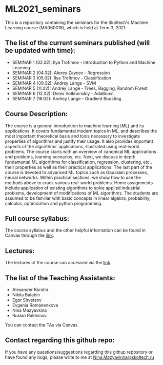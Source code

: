 # ML2021_seminars
This is a repository containing the seminars for the Skoltech's Machine Learning course (MA060018), which is held at Term 3, 2021.

## The list of the current seminars published (will be updated with time):
* SEMINAR 1 (02.02): Ilya Trofimov - Introduction to Python and Machine Learning
* SEMINAR 2 (04.02): Alexey Zaycev - Regression
* SEMINAR 3 (05.02): Ilya Trofimov - Classification
* SEMINAR 4 (09.02): Andrey Lange - SVM
* SEMINAR 5 (11.02): Andrey Lange - Trees, Bagging, Random Forest
* SEMINAR 6 (12.02): Denis Volkhonskiy - AdaBoost
* SEMINAR 7 (16.02): Andrey Lange - Gradient Boosting


## Course Description:
The course is a general introduction to machine learning (ML) and its applications. It covers fundamental modern topics in ML, and describes the most important theoretical basis and tools necessary to investigate properties of algorithms and justify their usage. It also provides important aspects of the algorithms’ applications, illustrated using real-world problems. The course starts with an overview of canonical ML applications and problems, learning scenarios, etc. Next, we discuss in depth fundamental ML algorithms for classification, regression, clustering, etc., their properties as well as their practical applications. The last part of the course is devoted to advanced ML topics such as Gaussian processes, neural networks. Within practical sections, we show how to use the methods above to crack various real-world problems. Home assignments include application of existing algorithms to solve applied industrial problems, development of modifications of ML algorithms. The students are assumed to be familiar with basic concepts in linear algebra, probability, calculus, optimization and python programming.

## Full course syllabus:
The course syllabus and the other helpful information can be found in Canvas through the [link](https://skoltech.instructure.com/courses/3121/assignments/syllabus).

## Lectures:
The lectures of the course can accessed via the [link](https://github.com/adasegroup/ML2021_lectures).

## The list of the Teaching Assistants:
* Alexander Korotin
* Nikita Balabin
* Egor Shvetsov
* Evgenia Romanenkova
* Nina Mazyavkina
* Ruslan Rakhimov

You can contact the TAs via Canvas.

## Contact regarding this github repo:
If you have any questions/suggestions regarding this githup repository or have found any bugs, please write to me at Nina.Mazyavkina@skoltech.ru 

